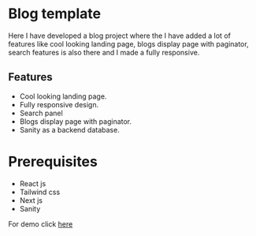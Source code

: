 # Blog template

Here I have developed a blog project where the I have added a lot of features like cool looking landing page, blogs display page with paginator, search features is also there and I made a fully responsive.

## Features

- Cool looking landing page.
- Fully responsive design.
- Search panel
- Blogs display page with paginator.
- Sanity as a backend database.

# Prerequisites

- React js
- Tailwind css
- Next js
- Sanity

For demo click [here](https://blog-temp-demo.vercel.app/)

